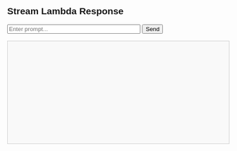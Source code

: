 <!DOCTYPE html>
<html lang="en">
<head>
  <meta charset="UTF-8" />
  <title>Lambda Streaming Test</title>
  <style>
    body {
      font-family: sans-serif;
      margin: 2rem;
    }
    #output {
      white-space: pre-wrap;
      border: 1px solid #ccc;
      padding: 1rem;
      margin-top: 1rem;
      height: 200px;
      overflow-y: auto;
      background: #f9f9f9;
    }
    #loading {
      font-size: 1.2rem;
      color: gray;
      font-style: italic;
    }
  </style>
</head>
<body>
  <h2>Stream Lambda Response</h2>
  <input type="text" id="prompt" placeholder="Enter prompt..." style="width: 60%;" />
  <button onclick="startStream()">Send</button>
  
  <div id="loading" style="display: none;">Streaming...</div>
  <div id="output"></div>

  <script>
    async function startStream() {
      const prompt = document.getElementById('prompt').value;
      const output = document.getElementById('output');
      const loading = document.getElementById('loading');
      output.textContent = '';
      loading.style.display = 'block';

      const response = await fetch('https://YOUR_FUNCTION_URL_HERE', {
        method: 'POST',
        headers: {
          'Content-Type': 'application/json'
        },
        body: JSON.stringify({
          message: prompt,
          filter: { key: "type", value: "comprehensive" }
        })
      });

      if (!response.body) {
        output.textContent = 'No response stream found.';
        loading.style.display = 'none';
        return;
      }

      const reader = response.body.getReader();
      const decoder = new TextDecoder();
      let done = false;
      let result = '';
      
      while (!done) {
        const { done: isDone, value } = await reader.read();
        done = isDone;
        result += decoder.decode(value, { stream: true });
        
        output.textContent = result; // Display progressively
      }

      loading.style.display = 'none';  // Hide loading when done
    }
  </script>
</body>
</html>
